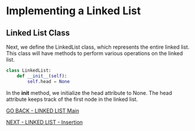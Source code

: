 # Implementing a Linked List
## Linked List Class
Next, we define the LinkedList class, which represents the entire linked list. This class will have methods to perform various operations on the linked list.

````python
class LinkedList:
    def __init__(self):
        self.head = None
````
In the __init__ method, we initialize the head attribute to None. The head attribute keeps track of the first node in the linked list.

[GO BACK - LINKED LIST Main](2-LinkedList.md)

[NEXT - LINKED LIST - Insertion](2-LinkedList-Oper-1.md)